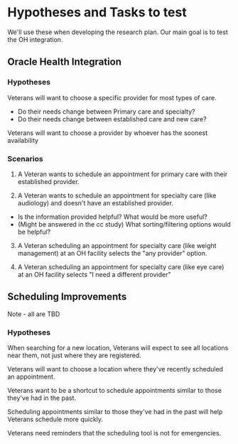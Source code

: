 # Hypotheses and Tasks to test

We'll use these when developing the research plan. Our main goal is to test the OH integration. 


## Oracle Health Integration

### Hypotheses 

Veterans will want to choose a specific provider for most types of care.
- Do their needs change between Primary care and specialty?
- Do their needs change between established care and new care?

Veterans will want to choose a provider by whoever has the soonest availability

### Scenarios

1. A Veteran wants to schedule an appointment for primary care with their established provider.

2. A Veteran wants to schedule an appointment for specialty care (like audiology) and doesn't have an established provider.
- Is the information provided helpful? What would be more useful?
- (Might be answered in the cc study) What sorting/filtering options would be helpful?

3. A Veteran scheduling an appointment for specialty care (like weight management) at an OH facility selects the "any provider" option.

4. A Veteran scheduling an appointment for specialty care (like eye care) at an OH facility selects "I need a different provider"


## Scheduling Improvements

Note - all are TBD

### Hypotheses

When searching for a new location, Veterans will expect to see all locations near them, not just where they are registered.

Veterans will want to choose a location where they've recently scheduled an appointment.

Veterans want to be a shortcut to schedule appointments similar to those they've had in the past. 

Scheduling appointments similar to those they've had in the past will help Veterans schedule more quickly. 

Veterans need reminders that the scheduling tool is not for emergencies.






